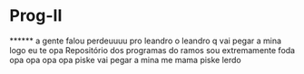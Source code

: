 # Prog-II
****** a gente falou perdeuuuu pro leandro
o leandro q vai pegar a mina
logo eu te opa
Repositório dos programas do ramos
sou extremamente foda
opa opa opa opa
piske vai pegar a mina
me mama
piske lerdo
